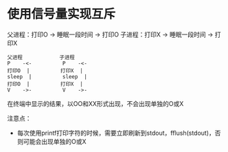 # 使用信号量实现互斥
父进程：打印O -> 睡眠一段时间 -> 打印O
子进程：打印X -> 睡眠一段时间 -> 打印X

```
父进程            子进程
P    -<-          P    -<-
打印O  |          打印X  |
sleep  |          sleep  |
打印O  |          打印X  |
V    ->-          V    ->-
```
在终端中显示的结果，以OO和XX形式出现，不会出现单独的O或X

注意点：
- 每次使用printf打印字符的时候，需要立即刷新到stdout，fflush(stdout)，否则可能会出现单独的O或X
